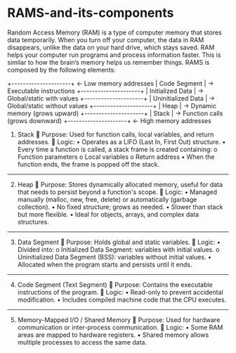 # RAMS-and-its-components
Random Access Memory (RAM) is a type of computer memory that stores data temporarily. When you turn off your computer, the data in RAM disappears, unlike the data on your hard drive, which stays saved. RAM helps your computer run programs and process information faster. This is similar to how the brain’s memory helps us remember things.
RAMS is composed by the following elements:

+---------------------+ ← Low memory addresses
|     Code Segment    | → Executable instructions
+---------------------+
| Initialized Data    | → Global/static with values
+---------------------+
| Uninitialized Data  | → Global/static without values
+---------------------+
|        Heap         | → Dynamic memory (grows upward)
+---------------------+
|        Stack        | → Function calls (grows downward)
+---------------------+ ← High memory addresses

1. Stack
🔹 Purpose:
Used for function calls, local variables, and return addresses.
🔹 Logic:
•	Operates as a LIFO (Last In, First Out) structure.
•	Every time a function is called, a stack frame is created containing: 
o	Function parameters
o	Local variables
o	Return address
•	When the function ends, the frame is popped off the stack.
________________________________________
2. Heap
🔹 Purpose:
Stores dynamically allocated memory, useful for data that needs to persist beyond a function's scope.
🔹 Logic:
•	Managed manually (malloc, new, free, delete) or automatically (garbage collection).
•	No fixed structure; grows as needed.
•	Slower than stack but more flexible.
•	Ideal for objects, arrays, and complex data structures.
________________________________________
3. Data Segment
🔹 Purpose:
Holds global and static variables.
🔹 Logic:
•	Divided into: 
o	Initialized Data Segment: variables with initial values.
o	Uninitialized Data Segment (BSS): variables without initial values.
•	Allocated when the program starts and persists until it ends.

________________________________________
4. Code Segment (Text Segment)
🔹 Purpose:
Contains the executable instructions of the program.
🔹 Logic:
•	Read-only to prevent accidental modification.
•	Includes compiled machine code that the CPU executes.

________________________________________
5. Memory-Mapped I/O / Shared Memory
🔹 Purpose:
Used for hardware communication or inter-process communication.
🔹 Logic:
•	Some RAM areas are mapped to hardware registers.
•	Shared memory allows multiple processes to access the same data.

